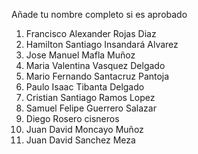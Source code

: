 Añade tu nombre completo si es aprobado

1. Francisco Alexander Rojas Diaz
2. Hamilton Santiago Insandará Alvarez
3. Jose Manuel Mafla Muñoz
4. Maria Valentina Vasquez Delgado
5. Mario Fernando Santacruz Pantoja
6. Paulo Isaac Tibanta Delgado
7. Cristian Santiago Ramos Lopez
8. Samuel Felipe Guerrero Salazar
9. Diego Rosero cisneros
10. Juan David Moncayo Muñoz
11. Juan David Sanchez Meza
